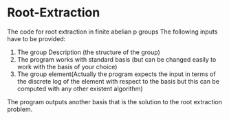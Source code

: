 # Root-Extraction
The code for root extraction in finite abelian p groups
The following inputs have to be provided:
1. The group Description (the structure of the group)
2. The program works with standard basis (but can be changed easily to work with the basis of your choice)
3. The group element(Actually the program expects the input in terms of the discrete log of the element with respect to the basis but this can be computed with any other existent algorithm)

The program outputs another basis that is the solution to the root extraction problem.
